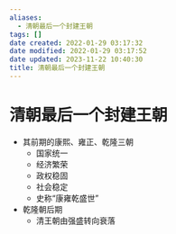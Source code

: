 ```yaml
---
aliases:
  - 清朝最后一个封建王朝
tags: []
date created: 2022-01-29 03:17:32
date modified: 2022-01-29 03:17:52
date updated: 2023-11-22 10:40:30
title: 清朝最后一个封建王朝
---
```


# 清朝最后一个封建王朝

- 其前期的康熙、雍正、乾隆三朝
  - 国家统一
  - 经济繁荣
  - 政权稳固
  - 社会稳定
  - 史称“康雍乾盛世”
- 乾隆朝后期
  - 清王朝由强盛转向衰落
